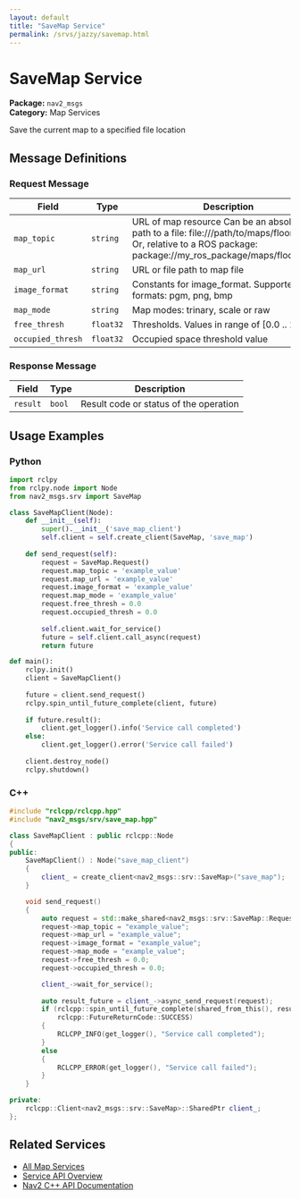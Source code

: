 ```yaml
---
layout: default
title: "SaveMap Service"
permalink: /srvs/jazzy/savemap.html
---
```


# SaveMap Service

**Package:** `nav2_msgs`  
**Category:** Map Services

Save the current map to a specified file location

## Message Definitions

### Request Message

| Field | Type | Description |
|-------|------|-------------|
| `map_topic` | `string` | URL of map resource Can be an absolute path to a file: file:///path/to/maps/floor1.yaml Or, relative to a ROS package: package://my_ros_package/maps/floor2.yaml |
| `map_url` | `string` | URL or file path to map file |
| `image_format` | `string` | Constants for image_format. Supported formats: pgm, png, bmp |
| `map_mode` | `string` | Map modes: trinary, scale or raw |
| `free_thresh` | `float32` | Thresholds. Values in range of [0.0 .. 1.0] |
| `occupied_thresh` | `float32` | Occupied space threshold value |


### Response Message

| Field | Type | Description |
|-------|------|-------------|
| `result` | `bool` | Result code or status of the operation |



## Usage Examples

### Python

```python
import rclpy
from rclpy.node import Node
from nav2_msgs.srv import SaveMap

class SaveMapClient(Node):
    def __init__(self):
        super().__init__('save_map_client')
        self.client = self.create_client(SaveMap, 'save_map')
        
    def send_request(self):
        request = SaveMap.Request()
        request.map_topic = 'example_value'
        request.map_url = 'example_value'
        request.image_format = 'example_value'
        request.map_mode = 'example_value'
        request.free_thresh = 0.0
        request.occupied_thresh = 0.0
        
        self.client.wait_for_service()
        future = self.client.call_async(request)
        return future

def main():
    rclpy.init()
    client = SaveMapClient()
    
    future = client.send_request()
    rclpy.spin_until_future_complete(client, future)
    
    if future.result():
        client.get_logger().info('Service call completed')
    else:
        client.get_logger().error('Service call failed')
        
    client.destroy_node()
    rclpy.shutdown()
```

### C++

```cpp
#include "rclcpp/rclcpp.hpp"
#include "nav2_msgs/srv/save_map.hpp"

class SaveMapClient : public rclcpp::Node
{
public:
    SaveMapClient() : Node("save_map_client")
    {
        client_ = create_client<nav2_msgs::srv::SaveMap>("save_map");
    }

    void send_request()
    {
        auto request = std::make_shared<nav2_msgs::srv::SaveMap::Request>();
        request->map_topic = "example_value";
        request->map_url = "example_value";
        request->image_format = "example_value";
        request->map_mode = "example_value";
        request->free_thresh = 0.0;
        request->occupied_thresh = 0.0;

        client_->wait_for_service();
        
        auto result_future = client_->async_send_request(request);
        if (rclcpp::spin_until_future_complete(shared_from_this(), result_future) ==
            rclcpp::FutureReturnCode::SUCCESS)
        {
            RCLCPP_INFO(get_logger(), "Service call completed");
        }
        else
        {
            RCLCPP_ERROR(get_logger(), "Service call failed");
        }
    }

private:
    rclcpp::Client<nav2_msgs::srv::SaveMap>::SharedPtr client_;
};
```

## Related Services

- [All Map Services](/jazzy/srvs/index.html#map-services)
- [Service API Overview](/jazzy/srvs/index.html)
- [Nav2 C++ API Documentation](/jazzy/html/index.html)
